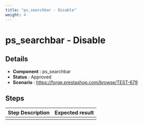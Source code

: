 ```yaml
---
title: "ps_searchbar - Disable"
weight: 4
---
```


# ps_searchbar - Disable
## Details
* **Component** : ps_searchbar
* **Status** : Approved
* **Scenario** : https://forge.prestashop.com/browse/TEST-679

## Steps
| Step Description | Expected result |
| ----- | ----- |
|  |  |